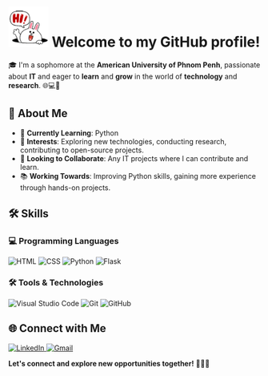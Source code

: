 <h1>
    <img src="image/Waving.gif" alt="Waving" style="width:80px;height:80px;">
    Welcome to my GitHub profile!
</h1>

🎓 I'm a sophomore at the **American University of Phnom Penh**, passionate about **IT** and eager to **learn** and **grow** in the world of **technology** and **research**. 🌐💻🚀

## 📖 About Me

- 🌱 **Currently Learning**: Python
- 🔭 **Interests**: Exploring new technologies, conducting research, contributing to open-source projects.
- 👯 **Looking to Collaborate**: Any IT projects where I can contribute and learn.
- 📚 **Working Towards**: Improving Python skills, gaining more experience through hands-on projects.

## 🛠️ Skills

### 💻 Programming Languages
<p>
  <img src="https://img.shields.io/badge/HTML-E34F26?style=flat&logo=HTML5&logoColor=white&color=blue" alt="HTML" />
  <img src="https://img.shields.io/badge/CSS-1572B6?style=flat&logo=CSS3&logoColor=white&color=blue" alt="CSS" />
  <img src="https://img.shields.io/badge/Python-3776AB?style=flat&logo=python&logoColor=white" alt="Python" />
  <img src="https://img.shields.io/badge/Flask-000000?style=flat&logo=Flask&logoColor=white&color=blue" alt="Flask" />
</p>

### 🛠️ Tools & Technologies
<p>
  <img src="https://img.shields.io/badge/Visual_Studio_Code-0078D4?style=flat&logo=visual-studio-code&logoColor=white" alt="Visual Studio Code" />
  <img src="https://img.shields.io/badge/Git-F05032?style=flat&logo=GIT&logoColor=white&color=blue" alt="Git" />
  <img src="https://img.shields.io/badge/Github-181717?style=flat&logo=GitHub&logoColor=white&color=blue" alt="GitHub" />
</p>

## 🌐 Connect with Me

<p>
  <a href="https://www.linkedin.com/in/kienghok-kheav-1896b5289/">
    <img src="https://img.shields.io/badge/Linked%20In-0A66C2.svg?style=flat&logo=linkedin&logoColor=white" alt="LinkedIn">
  </a>
  <a href="mailto:khievkeanghok@gmail.com">
    <img src="https://img.shields.io/badge/Gmail-D14836?style=flat&logo=gmail&logoColor=white" alt="Gmail">
  </a>
</p>

**Let's connect and explore new opportunities together!** 🚀✨😊
